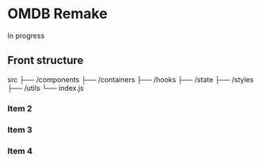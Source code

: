 # OMDB Remake

In progress
## Front structure
src
├── /components
├── /containers
├── /hooks
├── /state
├── /styles
├── /utils
└── index.js
### Item 2

### Item 3
### Item 4

